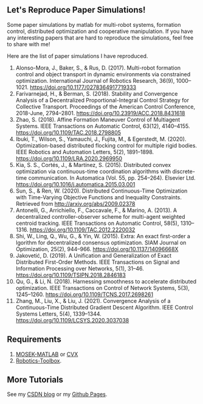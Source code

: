 ## Let's Reproduce Paper Simulations!

Some paper simulations by matlab for multi-robot systems, formation control, distributed optimization and cooperative manipulation.  If you have any interesting papers that are hard to reproduce the simulations, feel free to share with me! 

Here are the list of paper simulations I have reproduced.

1. Alonso-Mora, J., Baker, S., & Rus, D. (2017). Multi-robot formation control and object transport in dynamic environments via constrained optimization. International Journal of Robotics Research, 36(9), 1000–1021. https://doi.org/10.1177/0278364917719333
2. Farivarnejad, H., & Berman, S. (2018). Stability and Convergence Analysis of a Decentralized Proportional-Integral Control Strategy for Collective Transport. Proceedings of the American Control Conference, 2018-June, 2794–2801. https://doi.org/10.23919/ACC.2018.8431618
3. Zhao, S. (2018). Affine Formation Maneuver Control of Multiagent Systems. IEEE Transactions on Automatic Control, 63(12), 4140–4155. https://doi.org/10.1109/TAC.2018.2798805
4. Ibuki, T., Wilson, S., Yamauchi, J., Fujita, M., & Egerstedt, M. (2020). Optimization-based distributed flocking control for multiple rigid bodies. IEEE Robotics and Automation Letters, 5(2), 1891–1898. https://doi.org/10.1109/LRA.2020.2969950
5. Kia, S. S., Cortés, J., & Martínez, S. (2015). Distributed convex optimization via continuous-time coordination algorithms with discrete-time communication. In Automatica (Vol. 55, pp. 254–264). Elsevier Ltd. https://doi.org/10.1016/j.automatica.2015.03.001
6. Sun, S., & Ren, W. (2020). Distributed Continuous-Time Optimization with Time-Varying Objective Functions and Inequality Constraints. Retrieved from http://arxiv.org/abs/2009.02378
7. Antonelli, G., Arrichiello, F., Caccavale, F., & Marino, A. (2013). A decentralized controller-observer scheme for multi-agent weighted centroid tracking. IEEE Transactions on Automatic Control, 58(5), 1310–1316. https://doi.org/10.1109/TAC.2012.2220032
8. Shi, W., Ling, Q., Wu, G., & Yin, W. (2015). Extra: An exact first-order a lgorithm for decentralized consensus optimization. SIAM Journal on Optimization, 25(2), 944–966. https://doi.org/10.1137/14096668X 
9. Jakovetić, D. (2019). A Unification and Generalization of Exact Distributed First-Order Methods. IEEE Transactions on Signal and Information Processing over Networks, 5(1), 31–46. https://doi.org/10.1109/TSIPN.2018.2846183 
10. Qu, G., & Li, N. (2018). Harnessing smoothness to accelerate distributed optimization. IEEE Transactions on Control of Network Systems, 5(3), 1245–1260. https://doi.org/10.1109/TCNS.2017.2698261
11. Zhang, M., Liu, X., & Liu, J. (2021). Convergence Analysis of a Continuous-Time Distributed Gradient Descent Algorithm. IEEE Control Systems Letters, 5(4), 1339–1344. https://doi.org/10.1109/LCSYS.2020.3037038

## Requirements

1. [MOSEK-MATLAB](https://github.com/star2dust/MOSEK-MATLAB) or [CVX](https://github.com/cvxr/CVX)
2. [Robotics-Toolbox](https://github.com/star2dust/Robotics-Toolbox).

## More Tutorials

See my [CSDN blog](https://blog.csdn.net/u010038790) or my [Github Pages](https://star2dust.github.io/). 
